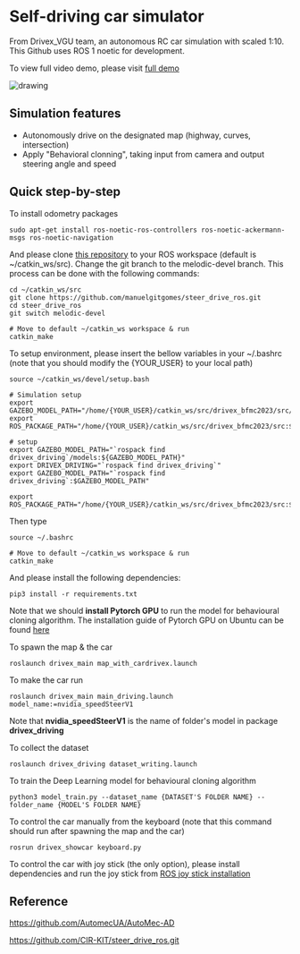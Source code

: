 # Self-driving car simulator

From Drivex_VGU team, an autonomous RC car simulation with scaled 1:10. This Github uses ROS 1 noetic for development.

To view full video demo, please visit [full demo](https://drive.google.com/file/d/12H4Xb3J2VLrR2vHwT21acXhTvu6A2s-H/view)

<img src="./images/demo_final_trim.gif" alt="drawing" width="" height=""/>

## Simulation features
- Autonomously drive on the designated map (highway, curves, intersection)
- Apply "Behavioral clonning", taking input from camera and output steering angle and speed 

## Quick step-by-step
To install odometry packages
```
sudo apt-get install ros-noetic-ros-controllers ros-noetic-ackermann-msgs ros-noetic-navigation
```

And please clone [this repository](https://github.com/CIR-KIT/steer_drive_ros) to your ROS workspace (default is ~/catkin_ws/src). Change the git branch to the melodic-devel branch. This process can be done with the following commands:
```
cd ~/catkin_ws/src
git clone https://github.com/manuelgitgomes/steer_drive_ros.git
cd steer_drive_ros
git switch melodic-devel

# Move to default ~/catkin_ws workspace & run
catkin_make
```

To setup environment, please insert the bellow variables in your ~/.bashrc (note that you should modify the {YOUR_USER} to your local path)

```
source ~/catkin_ws/devel/setup.bash

# Simulation setup
export GAZEBO_MODEL_PATH="/home/{YOUR_USER}/catkin_ws/src/drivex_bfmc2023/src/models_pkg:$GAZEBO_MODEL_PATH"
export ROS_PACKAGE_PATH="/home/{YOUR_USER}/catkin_ws/src/drivex_bfmc2023/src:$ROS_PACKAGE_PATH"

# setup
export GAZEBO_MODEL_PATH="`rospack find drivex_driving`/models:${GAZEBO_MODEL_PATH}"
export DRIVEX_DRIVING="`rospack find drivex_driving`"
export GAZEBO_MODEL_PATH="`rospack find drivex_driving`:$GAZEBO_MODEL_PATH"

export ROS_PACKAGE_PATH="/home/{YOUR_USER}/catkin_ws/src/drivex_bfmc2023/src:$ROS_PACKAGE_PATH"
```

Then type
```
source ~/.bashrc

# Move to default ~/catkin_ws workspace & run
catkin_make
```

And please install the following dependencies:
```
pip3 install -r requirements.txt
```
Note that we should **install Pytorch GPU** to run the model for behavioural cloning algorithm. The installation guide of Pytorch GPU on Ubuntu can be found [here](https://www.youtube.com/watch?v=4LvgOmxugFU)

To spawn the map & the car
```
roslaunch drivex_main map_with_cardrivex.launch
```

To make the car run
```
roslaunch drivex_main main_driving.launch model_name:=nvidia_speedSteerV1
```
Note that **nvidia_speedSteerV1** is the name of folder's model in package **drivex_driving**

To collect the dataset
```
roslaunch drivex_driving dataset_writing.launch
```

To train the Deep Learning model for behavioural cloning algorithm
```
python3 model_train.py --dataset_name {DATASET'S FOLDER NAME} --folder_name {MODEL'S FOLDER NAME}
```

To control the car manually from the keyboard (note that this command should run after spawning the map and the car)
```
rosrun drivex_showcar keyboard.py
```

To control the car with joy stick (the only option), please install dependencies and run the joy stick from [ROS joy stick installation](https://github.com/AutoMecUA/AutoMec-AD/wiki/Users'-guide-to-Software-installation)

## Reference
https://github.com/AutomecUA/AutoMec-AD

https://github.com/CIR-KIT/steer_drive_ros.git
